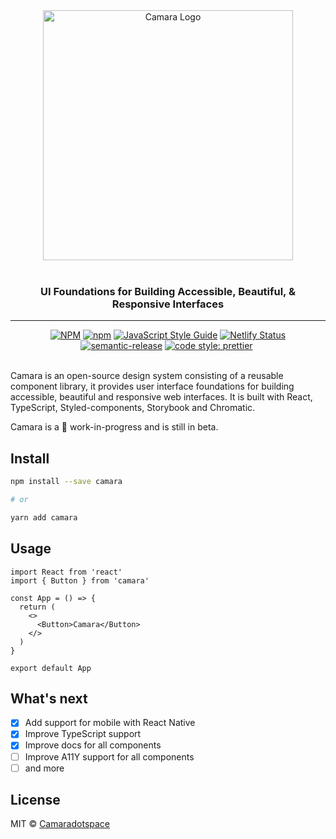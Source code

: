 <div align="center">
  <img
    src="https://res.cloudinary.com/beaniegram/image/upload/v1621856987/Personal%20Site/dark_mode_hyqjth.svg"
    alt="Camara Logo"
    width="400px"
    padding="40px"
  />
  <br />
  <br />
  <h3>UI Foundations for Building Accessible, Beautiful, & Responsive Interfaces</h3>
</div>

---

<div align="center">
  <a href="https://www.npmjs.com/package/camara"><img src="https://img.shields.io/npm/v/camara.svg?logo=npm" alt="NPM" /></a> <a href="https://www.npmjs.com/package/camara"><img src="https://img.shields.io/npm/dt/camara.svg?logo=npm" alt="npm" /></a> <a href="https://standardjs.com"><img src="https://img.shields.io/badge/code_style-standard-brightgreen.svg" alt="JavaScript Style Guide" /></a> <a href="https://app.netlify.com/sites/camaradotspace/deploys"><img src="https://api.netlify.com/api/v1/badges/6419e49e-e3d9-40fd-ba00-032ab4d09e80/deploy-status" alt="Netlify Status" /></a> <a href=""><img src="https://img.shields.io/badge/%20%20%F0%9F%93%A6%F0%9F%9A%80-semantic--release-e10079.svg" alt="semantic-release" /></a> <a href="https://github.com/prettier/prettier"><img src="https://img.shields.io/badge/code_style-prettier-ff69b4.svg?logo=producthunt" alt="code style: prettier" /></a> <a href=""><img src="" alt="" /></a>
</div>

<br />

Camara is an open-source design system consisting of a reusable component library, it provides user interface foundations for building accessible, beautiful and responsive web interfaces. It is built with React, TypeScript, Styled-components, Storybook and Chromatic.

Camara is a 🚧 work-in-progress and is still in beta.

## Install

```bash
npm install --save camara

# or

yarn add camara
```

## Usage

```tsx
import React from 'react'
import { Button } from 'camara'

const App = () => {
  return (
    <>
      <Button>Camara</Button>
    </>
  )
}

export default App
```

## What's next

- [x] Add support for mobile with React Native
- [x] Improve TypeScript support
- [x] Improve docs for all components
- [ ] Improve A11Y support for all components
- [ ] and more

## License

MIT © [Camaradotspace](https://github.com/Camaradotspace)
